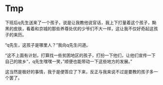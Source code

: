 # Tmp

下班后q先生送来了一个孩子，说是让我教他说官话，我上下打量着这个孩子，黝黑的皮肤，看着和京城的那些养尊处优的少爷们不大一样，这让我不仅好奇起这孩子的来历。

“q先生，这孩子是哪里人？”我向q先生问道。

“这不上面有计划，打算找一些贫困地区的孩子，打扮一下他们，让他们宣传一下自己的故乡“，q先生嘿嘿一笑，”顺便也能带动一下这些地方的发展。”

这当然是极好的事情，我于是便答应了下来，反正与我来说不过是要教的孩子多一个罢了。

